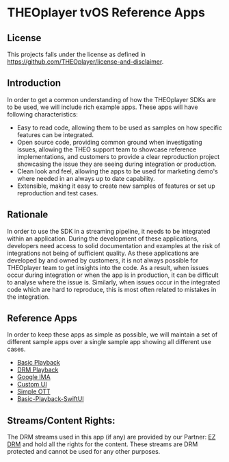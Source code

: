 # THEOplayer tvOS Reference Apps

## License

This projects falls under the license as defined in https://github.com/THEOplayer/license-and-disclaimer.

## Introduction

In order to get a common understanding of how the THEOplayer SDKs are
to be used, we will include rich example apps. These apps will have
following characteristics:

* Easy to read code, allowing them to be used as samples on how specific
  features can be integrated.
* Open source code, providing common ground when investigating issues,
  allowing the THEO support team to showcase reference implementations,
  and customers to provide a clear reproduction project showcasing the
  issue they are seeing during integration or production.
* Clean look and feel, allowing the apps to be used for marketing demo's
  where needed in an always up to date capability.
* Extensible, making it easy to create new samples of features or set up
  reproduction and test cases.


## Rationale

In order to use the SDK in a streaming pipeline, it needs to be integrated
within an application. During the development of these applications,
developers need access to solid documentation and examples at the risk
of integrations not being of sufficient quality. As these applications
are developed by and owned by customers, it is not always possible for
THEOplayer team to get insights into the code. As a result, when issues
occur during integration or when the app is in production, it can be
difficult to analyse where the issue is. Similarly, when issues occur
in the integrated code which are hard to reproduce, this is most often
related to mistakes in the integration.


## Reference Apps

In order to keep these apps as simple as possible, we will maintain
a set of different sample apps over a single sample app showing all
different use cases.

* [Basic Playback](Basic-Playback/README.md)
* [DRM Playback](DRM-Playback/README.md)
* [Google IMA](Google-IMA/README.md)
* [Custom UI](#)
* [Simple OTT](#)
* [Basic-Playback-SwiftUI](Basic-Playback-SwiftUI/README.md)


## Streams/Content Rights:

The DRM streams used in this app (if any) are provided by our Partner: [EZ DRM] and hold all the rights for the content. These streams are DRM protected and cannot be used for any other purposes.

[//]: # (Links reference)
[EZ DRM]: https://www.ezdrm.com/

[//]: # (Project files reference)
[LICENSE]: ./LICENSE
